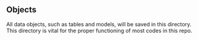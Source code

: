 ## Objects

All data objects, such as tables and models, will be saved in this directory. This directory is vital for the proper functioning of most codes in this repo.
